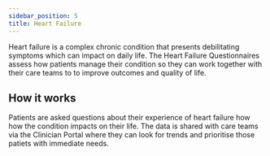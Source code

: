 ```yaml
---
sidebar_position: 5
title: Heart Failure
---
```


Heart failure is a complex chronic condition that presents debilitating symptoms which can impact on daily life. The Heart Failure Questionnaires assess how patients manage their condition so they can work together with their care teams to to improve outcomes and quality of life. 

## How it works

Patients are asked questions about their experience of heart failure how how the condition impacts on their life. The data is shared with care teams via the Clinician Portal where they can look for trends and prioritise those patiets with immediate needs.
